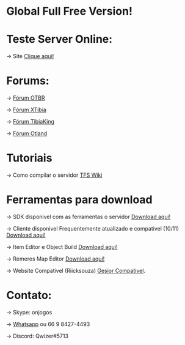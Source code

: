 # Global Full Free Version!

# Teste Server Online:
-> Site [Clique aqui!](http://35.199.127.221)

# Forums:
-> [Fórum OTBR](http://www.otserv.com.br)

-> [Fórum XTibia](http://www.xtibia.com)

-> [Fórum TibiaKing](http://www.tibiaking.com)

-> [Fórum Otland](http://www.otland.net)

# Tutoriais
-> Como compilar o servidor  [TFS Wiki](https://github.com/otland/forgottenserver/wiki/Compiling)

# Ferramentas para download
-> SDK disponivel com as ferramentas o servidor [Download aqui!](https://gitlab.com/malucooo/OTXServer-SDK/-/archive/master/OTXServer-SDK-master.zip)

-> Cliente disponivel Frequentemente atualizado e compativel (10/11) [Download aqui!](https://#)

-> Item Editor e Object Build [Download aqui!](https://#)

-> Remeres Map Editor [Download aqui!](https://#)

-> Website Compativel (Riicksouza) [Gesior Compativel](https://github.com/Riicksouzaa/TheRealGesiorFerobra/archive/master.zip).

# Contato:
-> Skype: onjogos

-> [Whatsapp](http://api.whatsapp.com/send?1=pt_BR&phone=5566984274493) ou 66 9 8427-4493

-> Discord: Qwizer#5713
